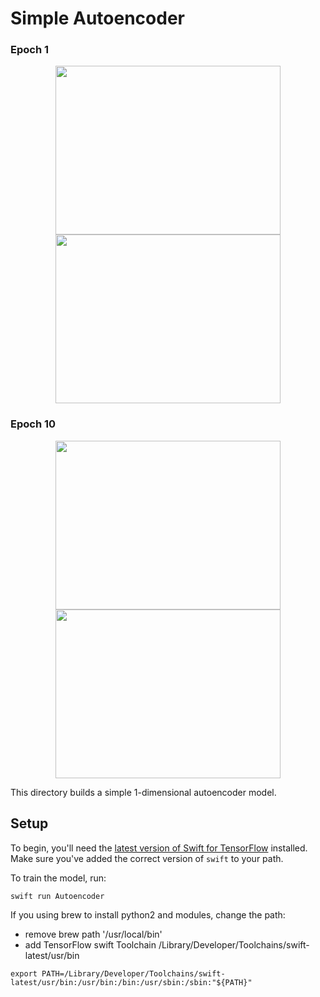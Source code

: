 # Simple Autoencoder

### Epoch 1
<p align="center">
<img src="images/epoch-1-input.png" height="270" width="360">
<img src="images/epoch-1-output.png" height="270" width="360">
</p>

### Epoch 10
<p align="center">
<img src="images/epoch-10-input.png" height="270" width="360">
<img src="images/epoch-10-output.png" height="270" width="360">
</p>

This directory builds a simple 1-dimensional autoencoder model.

## Setup

To begin, you'll need the [latest version of Swift for
TensorFlow](https://github.com/tensorflow/swift/blob/master/Installation.md)
installed. Make sure you've added the correct version of `swift` to your path.

To train the model, run:

```
swift run Autoencoder
```
If you using brew to install python2 and modules, change the path:
 - remove brew path '/usr/local/bin'
 - add TensorFlow swift Toolchain /Library/Developer/Toolchains/swift-latest/usr/bin

```
export PATH=/Library/Developer/Toolchains/swift-latest/usr/bin:/usr/bin:/bin:/usr/sbin:/sbin:"${PATH}"
``` 
